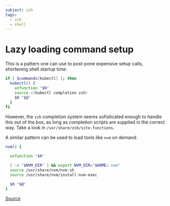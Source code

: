 ```yaml
---
subject: zsh
tags:
  - zsh
  - shell
---
```


# Lazy loading command setup

This is a pattern one can use to post-pone expensive setup calls, shortening
shell startup time:

```zsh
if [ $commands[kubectl] ]; then
  kubectl() {
    unfunction "$0"
    source <(kubectl completion zsh)
    $0 "$@"
  }
fi
```

However, the `zsh` completion system seems sofisticated enough to handle this
out of the box, as long as completion scripts are supplied in the correct way.
Take a look in `/usr/share/zsh/site-functions`.

A similar pattern can be used to load tools like `nvm` on demand:

```zsh
nvm() {

  unfunction "$0"

  [ -z "$NVM_DIR" ] && export NVM_DIR="$HOME/.nvm"
  source /usr/share/nvm/nvm.sh
  source /usr/share/nvm/install-nvm-exec

  $0 "$@"
}
```

[Source][1]

[1]: https://frederic-hemberger.de/notes/shell/speed-up-initial-zsh-startup-with-lazy-loading/

